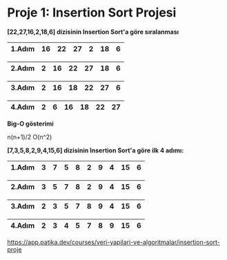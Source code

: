 # Proje 1: Insertion Sort Projesi


**[22,27,16,2,18,6] dizisinin Insertion Sort'a göre sıralanması**
 
 
 |1.Adım|16|22|27|2|18|6|  
 |------|- |- |- |-|- |-|
 
 |2.Adım|2|16|22|27|18|6|     
 |------|-|- |- |- |- |-|
 
 |3.Adım|2|16|18|22|27|6|     
 |------|-|- |- |- |- |-|
 
 |4.Adım|2|6|16|18|22|27|     
 |------|-|-|- |- |- |- |
 

**Big-O gösterimi**

n(n+1)/2 O(n^2)


**[7,3,5,8,2,9,4,15,6] dizisinin Insertion Sort'a göre ilk 4 adımı:**


 |1.Adım|3|7|5|8|2|9|4|15|6|      
 |------|-|-|-|-|-|-|-|- |-|
 
 |2.Adım|3|5|7|8|2|9|4|15|6|      
 |------|-|-|-|-|-|-|-|- |-|
 
 |3.Adım|2|3|5|7|8|9|4|15|6|      
 |------|-|-|-|-|-|-|-|- |-|
 
 |4.Adım|2|3|4|5|7|8|9|15|6|      
 |------|-|-|-|-|-|-|-|- |-|


https://app.patika.dev/courses/veri-yapilari-ve-algoritmalar/insertion-sort-proje


